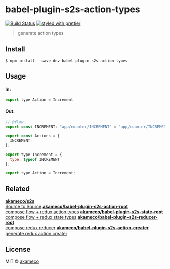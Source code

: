 # babel-plugin-s2s-action-types
[![Build Status](https://travis-ci.org/akameco/babel-plugin-s2s-action-types.svg?branch=master)](https://travis-ci.org/akameco/babel-plugin-s2s-action-types)
[![styled with prettier](https://img.shields.io/badge/styled_with-prettier-ff69b4.svg)](https://github.com/prettier/prettier)

> generate action types


## Install

```
$ npm install --save-dev babel-plugin-s2s-action-types
```


## Usage

#### In:

```js
export type Action = Increment
```

#### Out:

```js
// @flow
export const INCREMENT: "app/counter/INCREMENT" = "app/counter/INCREMENT";

export const Actions = {
  INCREMENT
};

export type Increment = {
  type: typeof INCREMENT
};

export type Action = Increment;
```

## Related
[**akameco/s2s**<br>Source to Source](https://github.com/akameco/s2s)
[**akameco/babel-plugin-s2s-action-root**<br>compose flow + redux action types](https://github.com/akameco/babel-plugin-s2s-action-root)
[**akameco/babel-plugin-s2s-state-root**<br>compose flow + redux state types](https://github.com/akameco/babel-plugin-s2s-state-root)
[**akameco/babel-plugin-s2s-reducer-root**<br>compose redux reducer](https://github.com/akameco/babel-plugin-s2s-reducer-root)
[**akameco/babel-plugin-s2s-action-creater**<br>generate redux action creater](https://github.com/akameco/babel-plugin-s2s-action-creater)

## License

MIT © [akameco](http://akameco.github.io)
